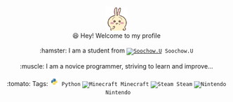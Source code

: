 <p align="center" style>
  <img src="https://github.com/umarurize/umaru-cdn/blob/main/images/usagi.gif" width="50px">
  <br />
    😆 Hey! Welcome to my profile
    <br />
    <br />:hamster: I am a student from <code><a href="https://www.suda.edu.cn/"><img height="20" src="https://github.com/umarurize/umaru-cdn/blob/main/images/soochowU.ico" alt="Soochow.U" /></a>&nbsp;Soochow.U</code>
    <br />
    <br />:muscle: I am a novice programmer, striving to learn and improve...
    <br />
    <br />:tomato: Tags: <code><img height="20" src="https://raw.githubusercontent.com/github/explore/80688e429a7d4ef2fca1e82350fe8e3517d3494d/topics/python/python.png" alt="python" /></a>&nbsp;Python</code>
    <code><img height="20" src="https://github.com/umarurize/umaru-cdn/blob/main/images/minecraft.net.ico" alt="Minecraft" /></a>&nbsp;Minecraft</code>
    <code><img height="20" src="https://github.com/umarurize/umaru-cdn/blob/main/images/steam.ico" alt="Steam" /></a>&nbsp;Steam</code>
    <code><img height="20" src="https://github.com/umarurize/umaru-cdn/blob/main/images/nintendo.ico" alt="Nintendo" /></a>&nbsp;Nintendo</code>
</p>

